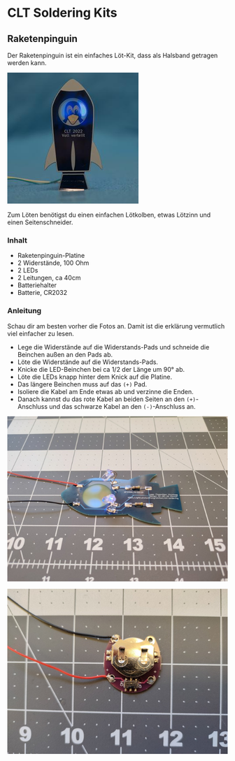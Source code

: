 # CLT Soldering Kits

## Raketenpinguin

Der Raketenpinguin ist ein einfaches Löt-Kit,
dass als Halsband getragen werden kann.

![image info](./contrib/rakete_front.jpg)

Zum Löten benötigst du einen einfachen Lötkolben,
etwas Lötzinn und einen Seitenschneider.

### Inhalt

* Raketenpinguin-Platine
* 2 Widerstände, 100 Ohm
* 2 LEDs
* 2 Leitungen, ca 40cm
* Batteriehalter
* Batterie, CR2032

### Anleitung

Schau dir am besten vorher die Fotos an.
Damit ist die erklärung vermutlich viel einfacher zu
lesen.

* Lege die Widerstände auf die Widerstands-Pads und
  schneide die Beinchen außen an den Pads ab.
* Löte die Widerstände auf die Widerstands-Pads.
* Knicke die LED-Beinchen bei ca 1/2 der Länge um 90°
  ab.
* Löte die LEDs knapp hinter dem Knick auf die Platine.
* Das längere Beinchen muss auf das ``(+)`` Pad.
* Isoliere die Kabel am Ende etwas ab und verzinne die Enden.
* Danach kannst du das rote Kabel an  beiden Seiten 
  an den ``(+)``-Anschluss und
  das schwarze Kabel an den ``(-)``-Anschluss an.

![image info](./contrib/rakete.jpg)

![image info](./contrib/batterie.jpg)
